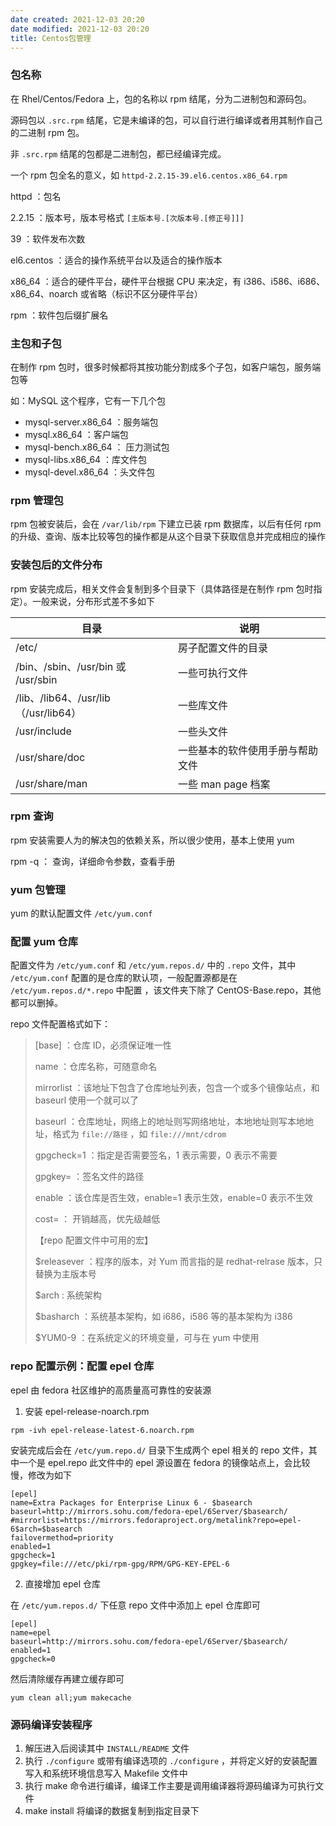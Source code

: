```yaml
---
date created: 2021-12-03 20:20
date modified: 2021-12-03 20:20
title: Centos包管理
---
```

### 包名称

在 Rhel/Centos/Fedora 上，包的名称以 rpm 结尾，分为二进制包和源码包。

源码包以 `.src.rpm` 结尾，它是未编译的包，可以自行进行编译或者用其制作自己的二进制 rpm 包。

非 `.src.rpm` 结尾的包都是二进制包，都已经编译完成。

一个 rpm 包全名的意义，如 `httpd-2.2.15-39.el6.centos.x86_64.rpm` 

httpd ：包名

2.2.15 ：版本号，版本号格式 `[主版本号.[次版本号.[修正号]]]`

39 ：软件发布次数

el6.centos ：适合的操作系统平台以及适合的操作版本

x86_64 ：适合的硬件平台，硬件平台根据 CPU 来决定，有 i386、i586、i686、x86_64、noarch 或省略（标识不区分硬件平台）

rpm ：软件包后缀扩展名

### 主包和子包

在制作 rpm 包时，很多时候都将其按功能分割成多个子包，如客户端包，服务端包等

如：MySQL 这个程序，它有一下几个包

- mysql-server.x86_64 ：服务端包
- mysql.x86_64 ：客户端包
- mysql-bench.x86_64 ： 压力测试包
- mysql-libs.x86_64 ：库文件包
- mysql-devel.x86_64 ：头文件包

### rpm 管理包

rpm 包被安装后，会在 `/var/lib/rpm` 下建立已装 rpm 数据库，以后有任何 rpm 的升级、查询、版本比较等包的操作都是从这个目录下获取信息并完成相应的操作

### 安装包后的文件分布

rpm 安装完成后，相关文件会复制到多个目录下（具体路径是在制作 rpm 包时指定）。一般来说，分布形式差不多如下

| 目录  | 说明               |
| ----- | ------------------ |
| /etc/ | 房子配置文件的目录 |
| /bin、/sbin、/usr/bin 或 /usr/sbin | 一些可执行文件 |
| /lib、/lib64、/usr/lib（/usr/lib64）|一些库文件|
|/usr/include|一些头文件|
|/usr/share/doc | 一些基本的软件使用手册与帮助文件 |
| /usr/share/man | 一些 man page 档案 |

### rpm 查询

rpm 安装需要人为的解决包的依赖关系，所以很少使用，基本上使用 yum

rpm -q ： 查询，详细命令参数，查看手册

### yum 包管理

yum 的默认配置文件 `/etc/yum.conf`

### 配置 yum 仓库

配置文件为 `/etc/yum.conf` 和 `/etc/yum.repos.d/` 中的 `.repo` 文件，其中 `/etc/yum.conf` 配置的是仓库的默认项，一般配置源都是在 `/etc/yum.repos.d/*.repo` 中配置 ，该文件夹下除了 CentOS-Base.repo，其他都可以删掉。

repo 文件配置格式如下：

> [base] ：仓库 ID，必须保证唯一性
>
> name ：仓库名称，可随意命名
>
> mirrorlist ：该地址下包含了仓库地址列表，包含一个或多个镜像站点，和 baseurl 使用一个就可以了
>
> baseurl ：仓库地址，网络上的地址则写网络地址，本地地址则写本地地址，格式为 `file://路径` ，如 `file:///mnt/cdrom`
>
> gpgcheck=1 ：指定是否需要签名，1 表示需要，0 表示不需要
>
> gpgkey= ：签名文件的路径
>
> enable ：该仓库是否生效，enable=1 表示生效，enable=0 表示不生效
>
> cost= ： 开销越高，优先级越低
>
> 【repo 配置文件中可用的宏】
>
> $releasever ：程序的版本，对 Yum 而言指的是 redhat-relrase 版本，只替换为主版本号
>
> $arch : 系统架构
>
> $basharch ：系统基本架构，如 i686，i586 等的基本架构为 i386
>
> $YUM0-9 ：在系统定义的环境变量，可与在 yum 中使用

### repo 配置示例：配置 epel 仓库

epel 由 fedora 社区维护的高质量高可靠性的安装源

1. 安装 epel-release-noarch.rpm

`rpm -ivh epel-release-latest-6.noarch.rpm`

安装完成后会在 `/etc/yum.repo.d/` 目录下生成两个 epel 相关的 repo 文件，其中一个是 epel.repo 此文件中的 epel 源设置在 fedora 的镜像站点上，会比较慢，修改为如下

```
[epel]
name=Extra Packages for Enterprise Linux 6 - $basearch
baseurl=http://mirrors.sohu.com/fedora-epel/6Server/$basearch/
#mirrorlist=https://mirrors.fedoraproject.org/metalink?repo=epel-6$arch=$basearch
failovermethod=priority
enabled=1
gpgcheck=1
gpgkey=file:///etc/pki/rpm-gpg/RPM/GPG-KEY-EPEL-6
```

2. 直接增加 epel 仓库

在 `/etc/yum.repos.d/` 下任意 repo 文件中添加上 epel 仓库即可

```
[epel]
name=epel
baseurl=http://mirrors.sohu.com/fedora-epel/6Server/$basearch/
enabled=1
gpgcheck=0
```

然后清除缓存再建立缓存即可

`yum clean all;yum makecache`

### 源码编译安装程序

1. 解压进入后阅读其中 `INSTALL/README` 文件
2. 执行 `./configure` 或带有编译选项的 `./configure` ，并将定义好的安装配置写入和系统环境信息写入 Makefile 文件中
3. 执行 make 命令进行编译，编译工作主要是调用编译器将源码编译为可执行文件
4. make install 将编译的数据复制到指定目录下